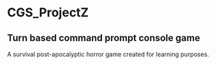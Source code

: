 # CGS_ProjectZ
## Turn based command prompt console game

A survival post-apocalyptic horror game created for learning purposes.

